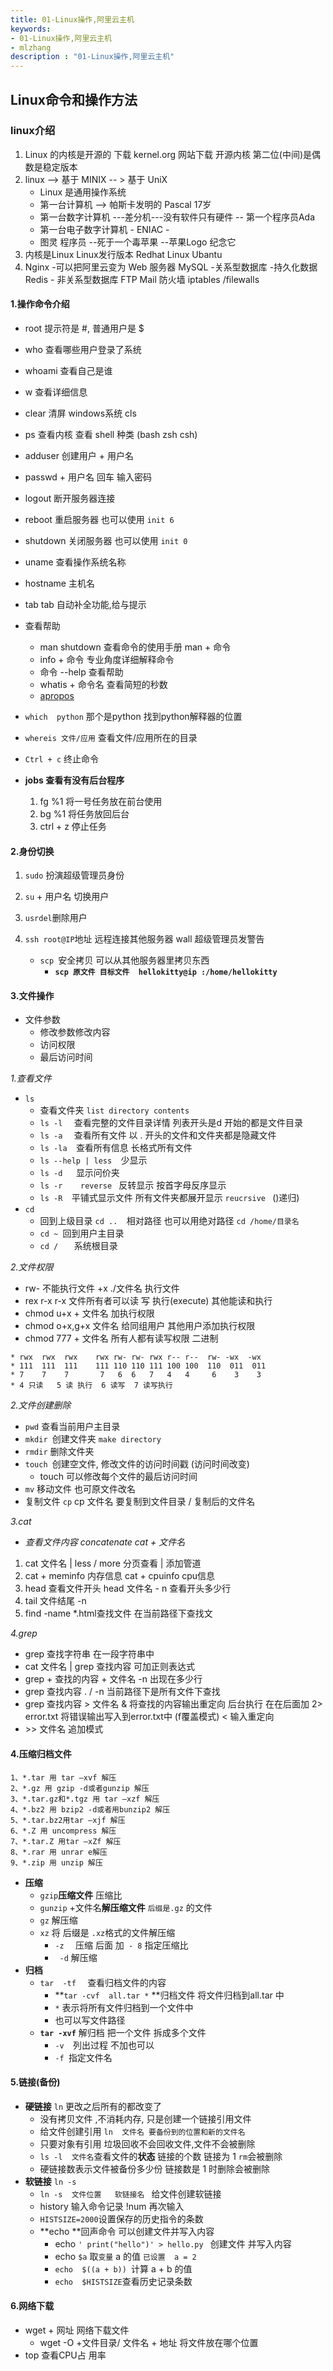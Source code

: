 ```yaml
---
title: 01-Linux操作,阿里云主机
keywords:
- 01-Linux操作,阿里云主机
- mlzhang
description : "01-Linux操作,阿里云主机"
---
```

## Linux命令和操作方法



### **linux介绍**

1. Linux 的内核是开源的  下载 kernel.org 网站下载 开源内核  第二位(中间)是偶数是稳定版本
2. linux --> 基于 MINIX -- > 基于 UniX       
   - Linux 是通用操作系统
   - 第一台计算机    --> 帕斯卡发明的    Pascal   17岁 
   - 第一台数字计算机  ---差分机---没有软件只有硬件   -- 第一个程序员Ada
   - 第一台电子数字计算机    - ENIAC -  
   - 图灵   程序员  --死于一个毒苹果   --苹果Logo 纪念它
3. 内核是Linux  Linux发行版本    Redhat  Linux  Ubantu 
4. Nginx    -可以把阿里云变为 Web 服务器
   MySQL    -关系型数据库 -持久化数据   
   Redis    - 非关系型数据库
   FTP
   Mail
   防火墙   iptables /filewalls



#### **1.操作命令介绍**

- root 提示符是  #, 普通用户是  $
- who  查看哪些用户登录了系统
- whoami 查看自己是谁
- w  查看详细信息
- clear 清屏     windows系统  cls
- ps  查看内核  查看 shell 种类 (bash  zsh csh)
- adduser  创建用户 + 用户名
- passwd   + 用户名  回车   输入密码
- logout 断开服务器连接
- reboot  重启服务器   也可以使用 `init 6 `
- shutdown  关闭服务器   也可以使用 `init 0 `
- uname 查看操作系统名称
- hostname  主机名 
- tab tab 自动补全功能,给与提示
- 查看帮助
  - man shutdown   查看命令的使用手册    man + 命令
  - info  + 命令    专业角度详细解释命令
  - 命令 --help  查看帮助
  - whatis + 命令名 查看简短的秒数 
  - [apropos](https://baike.baidu.com/item/apropos/15852795)
- `which  python`  那个是python 找到python解释器的位置
- `whereis 文件/应用`  查看文件/应用所在的目录

- `Ctrl + c` 终止命令
- **jobs   查看有没有后台程序**
  1. fg  %1 将一号任务放在前台使用 
  2. bg %1 将任务放回后台
  3. ctrl + z  停止任务



#### **2.身份切换**

1. `sudo`  扮演超级管理员身份

2. `su` + 用户名  切换用户

3. `usrdel`删除用户

4. `ssh root@IP`地址   远程连接其他服务器    wall 超级管理员发警告

   - `scp `安全拷贝      可以从其他服务器里拷贝东西  
     - **`scp 原文件 目标文件  hellokitty@ip :/home/hellokitty`**


#### **3.文件操作**

- 文件参数
  - 修改参数修改内容    
  - 访问权限
  - 最后访问时间

*1.查看文件*

- `ls `
  - 查看文件夹   `list directory contents`
  - `ls -l  ` 查看完整的文件目录详情    列表开头是d 开始的都是文件目录
  - `ls -a  ` 查看所有文件       以  .  开头的文件和文件夹都是隐藏文件
  - `ls -la  `查看所有信息  长格式所有文件
  - `ls --help | less  `少显示
  - `ls -d   `显示问价夹
  - `ls -r    reverse `  反转显示    按首字母反序显示
  - `ls -R  `平铺式显示文件   所有文件夹都展开显示  `reucrsive ` ()递归)
- `cd` 
  - 回到上级目录  `cd ..  `相对路径   也可以用绝对路径  `cd /home/目录名  `
  - `cd ~ `回到用户主目录
  - `cd /   ` 系统根目录

*2.文件权限*

- rw- 不能执行文件   +x  ./文件名 执行文件
- rex  r-x   r-x  文件所有者可以读 写 执行(execute) 其他能读和执行
- chmod u+x + 文件名  加执行权限 
- chmod o+x,g+x 文件名   给同组用户 其他用户添加执行权限
- chmod 777 + 文件名   所有人都有读写权限  二进制  

```shell
* rwx  rwx  rwx    rwx rw- rw- rwx r-- r--  rw- -wx  -wx 
* 111  111  111    111 110 110 111 100 100  110  011  011
* 7    7    7       7   6  6   7   4   4     6    3    3
* 4 只读   5 读 执行  6 读写  7 读写执行
```



*2.文件创建删除*

- `pwd` 查看当前用户主目录
- `mkdir `创建文件夹  `make directory` 
- `rmdir` 删除文件夹
- `touch `创建空文件,  修改文件的访问时间戳  (访问时间改变)
  - touch 可以修改每个文件的最后访问时间
- `mv` 移动文件  也可原文件改名 
- 复制文件 `` cp ``    cp  文件名   要复制到文件目录 / 复制后的文件名



*3.cat*

- *查看文件内容 concatenate    cat + 文件名*

1. cat  文件名 | less / more   分页查看   | 添加管道
2. cat + meminfo     内存信息    cat + cpuinfo cpu信息
3. head 查看文件开头    head 文件名 - n   查看开头多少行
4. tail 文件结尾   -n 
5. find -name *.html查找文件   在当前路径下查找文



*4.grep*

- grep 查找字符串 在一段字符串中
- cat 文件名 | grep  查找内容 可加正则表达式
- grep + 查找的内容 + 文件名 -n  出现在多少行
- grep  查找内容     . / -n  当前路径下是所有文件下查找
- grep  查找内容   >  文件名 &  将查找的内容输出重定向 后台执行    在在后面加    2> error.txt   将错误输出写入到error.txt中   (f覆盖模式)
  < 输入重定向
- \>> 文件名   追加模式   



#### **4.压缩归档文件**

```
1、*.tar 用 tar –xvf 解压 
2、*.gz 用 gzip -d或者gunzip 解压 
3、*.tar.gz和*.tgz 用 tar –xzf 解压 
4、*.bz2 用 bzip2 -d或者用bunzip2 解压 
5、*.tar.bz2用tar –xjf 解压 
6、*.Z 用 uncompress 解压 
7、*.tar.Z 用tar –xZf 解压 
8、*.rar 用 unrar e解压 
9、*.zip 用 unzip 解压 
```



- **压缩**
  - `gzip`**压缩文件**     压缩比
  - `gunzip`  +文件名**解压缩文件** `后缀是.gz` 的文件  
  - `gz` 解压缩    
  - `xz`  将 后缀是 `.xz`格式的文件解压缩    
    - `-z  ` 压缩 后面  加` - 8` 指定压缩比 
    - ` -d`  解压缩  
- **归档**
  - `tar  -tf  ` 查看归档文件的内容
    - **`tar -cvf  all.tar *` **归档文件   将文件归档到all.tar 中  
    - `*` 表示将所有文件归档到一个文件中
    - 也可以写文件路径
  - **`tar -xvf`** 解归档   把一个文件 拆成多个文件
    - `-v  `列出过程   不加也可以 
    - `-f `指定文件名

#### **5.链接(备份)**

- **硬链接**   `ln`   更改之后所有的都改变了
  - 没有拷贝文件  ,不消耗内存, 只是创建一个链接引用文件
  - 给文件创建引用   `ln  文件名 要备份到的位置和新的文件名`
  - 只要对象有引用  垃圾回收不会回收文件,文件不会被删除
  - `ls -l  文件名`查看文件的**状态**  链接的个数 链接为  1  `rm`会被删除
  - 硬链接数表示文件被备份多少份   链接数是 1 时删除会被删除
- **软链接**   `ln -s`
  - ` ln -s  文件位置   软链接名  ` 给文件创建软链接 
  - history 输入命令记录   !num 再次输入
  - `HISTSIZE=2000`设置保存的历史指令的条数
  - **echo **回声命令  可以创建文件并写入内容
    - echo  `' print("hello")' > hello.py `  创建文件 并写入内容
    - echo  `$a`   取`变量` a 的值  `已设置  a = 2`
    - `echo  $((a + b)) `计算 a + b 的值
    - `echo  $HISTSIZE`查看历史记录条数

#### 6.网络下载

- wget + 网址   网络下载文件
  - wget -O +文件目录/ 文件名 + 地址   将文件放在哪个位置
- top 查看CPU占 用率